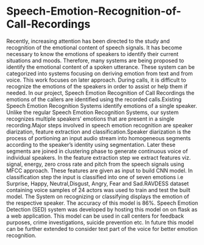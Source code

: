 # Speech-Emotion-Recognition-of-Call-Recordings

Recently, increasing attention has been directed to the study and recognition of the emotional
content of speech signals. It has become necessary to know the emotions of speakers to
identify their current situations and moods. Therefore, many systems are being proposed to
identify the emotional content of a spoken utterance. These system can be categorized into
systems focusing on deriving emotion from text and from voice. This work focuses on later
approach. During calls, it is difficult to recognize the emotions of the speakers in order to
assist or help them if needed.
In our project, Speech Emotion Recognition of Call Recordings the emotions of the callers
are identified using the recorded calls.Existing Speech Emotion Recognition Systems identify
emotions of a single speaker. Unlike the regular Speech Emotion Recognition Systems, our
system recognizes multiple speakers’ emotions that are present in a single recording.Major
steps involved in speech emotion recognition are speaker diarization, feature extraction and
classification.Speaker diarization is the process of portioning an input audio stream into
homogeneous segments according to the speaker’s identity using segmentation.
Later these segments are joined in clustering phase to generate continuous voice of individual
speakers. In the feature extraction step we extract features viz. signal, energy, zero cross rate
and pitch from the speech signals using MFCC approach. These features are given as input to
build CNN model. In classification step the input is classified into one of seven emotions i.e
Surprise, Happy, Neutral,Disgust, Angry, Fear and Sad.RAVDESS dataset containing voice
samples of 24 actors was used to train and test the built model. The System on recognizing or
classifying displays the emotion of the respective speaker. The accuracy of this model is
86%. Speech Emotion Detection (SED) system was developed by hosting this model on on
flask as a web application. This model can be used in call centers for feedback purposes,
crime investigations, suicide prevention etc. In future this model can be further extended to
consider text part of the voice for better emotion recognition.
